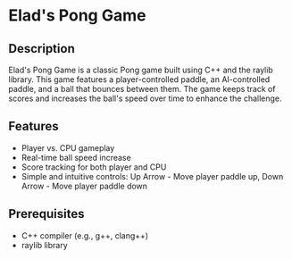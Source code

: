 # Elad's Pong Game

## Description

Elad's Pong Game is a classic Pong game built using C++ and the raylib library. This game features a player-controlled paddle, an AI-controlled paddle, and a ball that bounces between them. The game keeps track of scores and increases the ball's speed over time to enhance the challenge.

## Features

- Player vs. CPU gameplay
- Real-time ball speed increase
- Score tracking for both player and CPU
- Simple and intuitive controls: Up Arrow - Move player paddle up, Down Arrow - Move player paddle down

## Prerequisites

- C++ compiler (e.g., g++, clang++)
- raylib library

